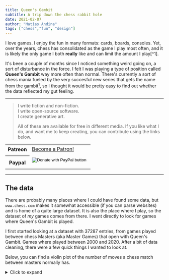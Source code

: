 ```yaml
---
title: Queen's Gambit
subtitle: A trip down the chess rabbit hole
date: 2021-02-07
author: "Matias Andina"
tags: ["chess","fun", "design"]
---
```


I love games. I enjoy the fun in many formats: cards, boards, consoles. Yet, over the years, chess has consolidated as the game I play most often, and it is likely the only game I both **really** like and can limit the amount I play[^1].

It's been a couple of months since I noticed something weird going on, a sort of disturbance in the force. I felt I was playing a type of position called **Queen's Gambit** way more often than normal. There's currently a sort of chess mania fueled by the very succesful new series that gets the name from the gambit[^2], so I thought it would be pretty easy to find out whether the data reflected my gut feeling.

[^2]: But mostly because the star is a kick-ass girl.

------------------------------------------------------------------------

<!--html_preserve--><blockquote>
<p>I write fiction and non-fiction.<br/>
I write open-source software.<br/>
I create generative art.  </p>

<p>All of these are available for free in different media.
If you like what I do, and want me to keep creating, you can contribute using the links below.</p>
</blockquote>
<!--/html_preserve--><!--html_preserve--><table style="width:100%">
  <tr>
  <th>Patreon</th>
  <td>
  <a href="https://www.patreon.com/bePatron?u=25827926" data-patreon-widget-type="become-patron-button">Become a Patron!</a><script async src="https://c6.patreon.com/becomePatronButton.bundle.js"></script>
  </td>
  <tr>
    <td>
    </td>
  </tr>
  <tr>
  <th>Paypal</th>
  <td>
  <form action="https://www.paypal.com/cgi-bin/webscr" method="post" target="_top">
<input type="hidden" name="cmd" value="_donations" />
<input type="hidden" name="business" value="BWWTTZ2XSDAZ8" />
<input type="hidden" name="currency_code" value="USD" />
<input type="image" src="https://www.paypalobjects.com/en_US/i/btn/btn_donate_LG.gif" border="0" name="submit" title="PayPal - The safer, easier way to pay online!" alt="Donate with PayPal button" />
<img alt="" border="0" src="https://www.paypal.com/en_US/i/scr/pixel.gif" width="1" height="1" />
</form>

  </td>
  </tr>
</table>
<!--/html_preserve-->

------------------------------------------------------------------------

## The data

There are probably many places where I could have found some data, but `www.chess.com` makes it somewhat accessible (if you can parse websites) and is home of a quite large dataset. It is also the place where I play, so the dataset of *my* games comes from there. I went directly to look for games where Queen's Gambit is played.



I first started looking at a dataset with 37287 entries, from games played between chess Masters (aka Master Games) that open with Queen's Gambit. Games where played between 2000 and 2020. After a bit of data cleaning, there were a few quick things I wanted to look at.

Below, you can find a violin plot of the number of moves a chess match between masters normally has.

<details>
  <summary>Click to expand</summary>
  ```r
general_caption <- "Source: chess.com | Viz: @NeuroMLA"
 
df %>% 
  ggplot(aes(text_result, Moves, fill=text_result)) +
  geom_violin()+
  stat_summary(fun.data = mean_se,
               show.legend = F,
               color="#bbb4a9ff")+
  scale_y_continuous(breaks=seq(0,200,40))+
  ggthemes::theme_fivethirtyeight() +
  theme(plot.title = element_text(hjust = 0.5)) +
  scale_fill_manual(values = c("white", "#777574ff", "black"))+
  labs(fill = "",
       title = "Chess Master Games last around 40 moves",
       caption = general_caption)
```
</details><img src="/post/2021-02-07-queens-gambit/index_files/figure-html/unnamed-chunk-2-1.png" width="672" />

If you are curious, here's a table with summary statistics for the number of moves in the games by result.

<!--html_preserve--><div id="htmlwidget-06d5090f052c5dd23859" style="width:100%;height:auto;" class="datatables html-widget"></div>
<script type="application/json" data-for="htmlwidget-06d5090f052c5dd23859">{"x":{"filter":"none","data":[["1","2","3"],["white wins","draw","black wins"],[5,2,4],[31,21,33],[40,34,41],[41.85,36.84,43.82],[50,49,53],[161,204,183]],"container":"<table class=\"display\">\n  <thead>\n    <tr>\n      <th> <\/th>\n      <th>Result<\/th>\n      <th>min<\/th>\n      <th>q25<\/th>\n      <th>median<\/th>\n      <th>mean<\/th>\n      <th>q75<\/th>\n      <th>max<\/th>\n    <\/tr>\n  <\/thead>\n<\/table>","options":{"dom":"t","columnDefs":[{"className":"dt-right","targets":[2,3,4,5,6,7]},{"orderable":false,"targets":0}],"order":[],"autoWidth":false,"orderClasses":false}},"evals":[],"jsHooks":[]}</script><!--/html_preserve-->



## What is it?

Generally speaking, a gambit is a position where both players stand to exchange pieces. In the particular case of the Queen's Gambit, we are most often referring to this position (although see further below).

![Most common Queen's Gambit position](data_for_posts/queens_gambit/boards/board01.png){width="360"}

## When does it happen?

Queen's gambit is an opening, this means it occurs early in the game. In this case, the gambit is overwhelmingly proposed on the second move and just a few games develop into a position that is equivalent to the Queen's gambit later in the game.

<img src="/post/2021-02-07-queens-gambit/index_files/figure-html/unnamed-chunk-3-1.png" width="672" />

## Who benefits?

In chess, whoever starts (aka plays white) has advantage. However, Chess Masters are heavily trained in defense, so it's not a walk in the part for white. It always depends heavily on the initial poisitions (openings) gambit proposals and responses (accepted or declined with many variations). In the case of the Queen's Gambit, we see that white is favorite to win, while accepting the gambit increases the likelihood of draws. Interestingly, if we calculate the expected value for black from the observed frequencies[^3], it might be slightly better for black to accept the gambit.

[^3]: I'm using the observed frequencies and calculating one point per win and 0.5 points per draw. This gives the expected values for each player.

<img src="/post/2021-02-07-queens-gambit/index_files/figure-html/barplots-patch-1.png" width="672" />

However, it is likely that this minimal difference is just noise. Chess Masters decline the Queen's gamibt way more often than they accept it (about 2.6 times more often!). If we check with the chess engines, they seldom accept the Queen's Gambit either. On a personal, totally amateur note, I don't feel like accepting the Queen's Gambit, it just doesn't feel right.

## Where do they go?

It's nice to use alluvial plots to visualize how the games evolve in time. It would really be a mess to visualize all moves, so I just focused on certain games and kept it short around proposal/response in regards to Queen's Gambit. I added the result of the game, just out of curiosity.

<img src="/post/2021-02-07-queens-gambit/index_files/figure-html/alluvial-1.png" width="672" />

As you can see, I focused on the two cases where white moves their pawn to c4 (`c4`) to actually "propose" the gambit. These is how both situations look on the board.

+-------------------------------------------------------------------+-------------------------------------------------------------------+
| ![](data_for_posts/queens_gambit/boards/board01.png){width="180"} | ![](data_for_posts/queens_gambit/boards/board02.png){width="180"} |
+-------------------------------------------------------------------+-------------------------------------------------------------------+
| 1.  d4 d5 2. c4                                                   | 1.  d4 Nf3 2. c4                                                  |
+-------------------------------------------------------------------+-------------------------------------------------------------------+

"Accepting" the gambit means taking the pawn at c4 (`dxc4`). As we said before, this is the least frequent case, and it is interesting to see that almost none of the `Nf3` games go to accept the gambit. It's also quite telling that the vast majority of Masters respond to Queen's Gambit with `e6`. This is how it looks in the board.

+--------------------------------------------------------------------+------------------------------------------------------------------------+
| ![](data_for_posts/queens_gambit/boards/board_e6.png){width="180"} | ![](data_for_posts/queens_gambit/boards/board_Nf6_e6.png){width="180"} |
+--------------------------------------------------------------------+------------------------------------------------------------------------+
| 1.  d4 d5 2. c4 e6                                                 | 1.  d4 Nf3 2. c4 e6                                                    |
+--------------------------------------------------------------------+------------------------------------------------------------------------+

### Special case

There's a special case where games get a bit delayed before reaching the gambit. These are the games where the second move is `Nf3 Nf6`. I made the same alluvial plot for these games. For some reason, it looks like on this position the majority of Chess Masters will accept the gambit. Maybe if you like to play the gambit as white, and you like the other side to accept it, you should delay your `c4` advance just one move.

<img src="/post/2021-02-07-queens-gambit/index_files/figure-html/unnamed-chunk-4-1.png" width="672" />

This is how your board should look like if you want black to accept the gambit.

![](data_for_posts/queens_gambit/boards/board_second_move_accept.png){width="360"}

## Queen's Gambit Popularity

Enough with the chess lingo, show me what I came here for! Alright, alright, don't bark. Here's the popularity plot on the Masters Games.

```r
clean_df %>% 
  count(Year) %>% ggplot(aes(Year, n))+ 
  ggthemes::theme_fivethirtyeight()+
  geom_line(lwd=1) +
  geom_point(size=3) +
  labs(title = "Frequency of Queen's Gambit Games between Chess Masters",
        caption = general_caption)
```<img src="/post/2021-02-07-queens-gambit/index_files/figure-html/pop-plot-masters-1.png" width="672" />

What happened between 2017 and 2019? I don't really know if the total amount of games just skyrocketed, maybe the 2018 world championship had something to do with it. I didn't parse the full database so I can't tell you about the frequency of all games. It could be that there was just an enormous amount of games being played.

What happened in 2020? If you are from the future, I would like to remind you that there was a Global Pandemic on 2020, stay safe whenever you are.

The thing is, 2020 data will not reflect this easily, the pandemic messed up with the tournament schedule. Moreover, I would be *quite* surprised if indeed a series would be able to affect Chess Masters opening selections. But what about simple mortals like you and me? Well, my friend, if you made it this far, I trust you to go on with my game database.

## My games

First, you should know that I *mostly* play blitz games (likely 3 minutes in the clock at start or 3 minutes with 2 seconds added per move). Nonetheless it looks like the move distribution of games is quite similar to what we see in Masters games.

<img src="/post/2021-02-07-queens-gambit/index_files/figure-html/density_plot-1.png" width="672" />

There are however, two places where I see differences. First, Master Games show a bump quite early, even below 20 moves. This is unusual because it takes more moves to break a good defense. We will come back later to this.

<img src="/post/2021-02-07-queens-gambit/index_files/figure-html/first-arrow-1.png" width="672" />

Second, there is another bump on longer games. I attribute this to the nature of my skill level. I can't play much more than an opening and a few attempts on the "middle game". Most of my games will evolve pretty quickly (either because the clock forces you to be aggressive or because the level of us players is not good). It's often the case that one player makes a crucial mistake and the game evolves fast after that.

<img src="/post/2021-02-07-queens-gambit/index_files/figure-html/second-arrow-1.png" width="672" />

There's another explanation for these differences. If we separate games according to result. We see that Masters games have almost the same shape as mine, but when they get to a draw, they get to it really fast. For us novices, getting a draw is often an accident. Masters deliberately draw, and they do it early.

<img src="/post/2021-02-07-queens-gambit/index_files/figure-html/facet-result-1.png" width="672" />

### Drawing is a signal of quality

At my level, drawing a game is not common. For pros, it's quite the opposite.

```r
# Result proportions

bind_rows( clean_df %>% count(text_result) %>% 
             mutate(prop = n/sum(n), source = "Master Games"), 
           my_games %>% count(text_result) %>% 
             mutate(prop = n/sum(n), source = "My Games") ) %>% 
  ggplot(aes(text_result, prop, fill=source))+ 
  geom_col(position="dodge", alpha=0.8)+ 
  scale_y_continuous(labels=scales::label_percent())+ 
  scale_fill_brewer(palette = "Set1", direction = -1)+ 
  ggthemes::theme_fivethirtyeight()+ 
  theme(axis.title = element_text())+ 
  labs(fill="", y="Game Frequency", 
       title = "Master Games get into draws more often", 
       caption = "Source: chess.com | Viz: [@NeuroMLA]")
```<img src="/post/2021-02-07-queens-gambit/index_files/figure-html/result-prop-1.png" width="672" />

In my database, I do have all the games I played. It's a total of 15130. Yes, I know, a lot, roughly 4.61. Anyway, I can get all the openings from my games.

I selected the ten most frequent first moves when I am playing white and when I am playing black. You can see that I don't use Queen's Gambit at all when playing white. The only times I face the `d4 d5` opening (which might lead to Queen's Gambit) is when I play black.

<img src="/post/2021-02-07-queens-gambit/index_files/figure-html/frequent-openings-1.png" width="672" />

```r
my_games %>% group_by(year) %>% ggplot(aes(year)) + geom_bar()
```<img src="/post/2021-02-07-queens-gambit/index_files/figure-html/unnamed-chunk-5-1.png" width="672" />```r
my_games %>% mutate(open = paste(W1, B1, W2), queen_gambit = ifelse(open == "d4 d5 c4" | open == "d4 Nf6 c4", "Queen's Gambit", "other")) %>% group_by(year) %>% count(queen_gambit) %>% mutate(prop = n/sum(n)) -> gambit_prop_my_games

gambit_prop_my_games %>% ggplot(aes(year, n)) + geom_col(aes(fill=queen_gambit))
```<img src="/post/2021-02-07-queens-gambit/index_files/figure-html/unnamed-chunk-5-2.png" width="672" />```r
gambit_prop_my_games %>% ggplot(aes(year, prop)) + geom_col(aes(fill=queen_gambit))
```<img src="/post/2021-02-07-queens-gambit/index_files/figure-html/unnamed-chunk-5-3.png" width="672" />```r
my_games %>% filter(year >= 2020) %>% mutate(open = paste(W1, B1, W2), queen_gambit = case_when(open == "d4 d5 c4" | open == "d4 Nf6 c4" ~ "Queen's Gambit", paste(W1, B1) == "e4 d5" ~ "Scandinavian Defense", TRUE ~ "other"), month = lubridate::as_date(cut(Date, "1 month"))) %>% group_by(month) %>% count(queen_gambit) %>% mutate(prop = n/sum(n)) %>% filter(queen_gambit=="Queen's Gambit") %>% ggplot(aes(month, prop, fill=queen_gambit)) + geom_col() + scale_x_date(breaks = "1 month", date_labels = "%b\n%Y")
```<img src="/post/2021-02-07-queens-gambit/index_files/figure-html/unnamed-chunk-5-4.png" width="672" />

I was playing scandinavian more often, even so, queen's gambit got a jump on November


```r
my_games %>% filter(year >= 2020) %>% mutate(open = paste(W1, B1, W2), queen_gambit = case_when(open == "d4 d5 c4" | open == "d4 Nf6 c4" ~ "Queen's Gambit", paste(W1, B1) == "e4 d5" ~ "Scandinavian Defense", TRUE ~ "other"), month = lubridate::as_date(cut(Date, "1 month"))) %>% group_by(month) %>% count(queen_gambit) %>% mutate(prop = n/sum(n)) %>% filter(queen_gambit=="Scandinavian Defense") %>% ggplot(aes(month, prop, fill=queen_gambit)) + geom_col() + scale_x_date(breaks = "1 month", date_labels = "%b\n%Y")
```<img src="/post/2021-02-07-queens-gambit/index_files/figure-html/unnamed-chunk-6-1.png" width="672" />

## References

If you want to read a nice, data rich, post about the "Chess Boom" that the series brought about, check <https://www.bloomberg.com/graphics/2020-chess-boom/>.

Even if you ask, Chess.com does not give you all the games in your database nicely (probably trying to limit the bandwidth). So I slightly adapted the following script <https://github.com/arnsholt/chesscom-games> for the purpose of "Gimme all my games with almost no clicks involved!". It uses the API, so I think it's all cool :).


[^1]: However, after reading this post you might believe I'm a bit of a chess junkie 😝

